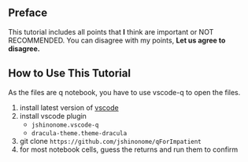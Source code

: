## Preface

This tutorial includes all points that **I** think are important or NOT RECOMMENDED. You can disagree with my points, **Let us agree to disagree.**

## How to Use This Tutorial

As the files are q notebook, you have to use vscode-q to open the files.

1.  install latest version of [vscode](https://code.visualstudio.com/download)
2.  install vscode plugin
    -   `jshinonome.vscode-q`
    -   `dracula-theme.theme-dracula`
3.  git clone `https://github.com/jshinonome/qForImpatient`
4.  for most notebook cells, guess the returns and run them to confirm
